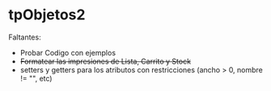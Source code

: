 # tpObjetos2

Faltantes:
  - Probar Codigo con ejemplos
  - ~~Formatear las impresiones de Lista, Carrito y Stock~~
  - setters y getters para los atributos con restricciones (ancho > 0, nombre != "", etc)
